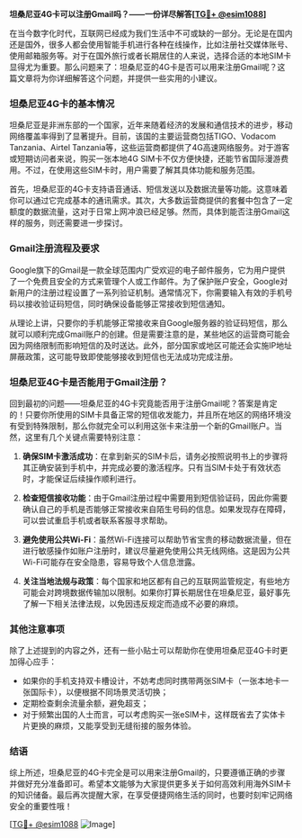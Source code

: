 **坦桑尼亚4G卡可以注册Gmail吗？——一份详尽解答[[TG💪+ @esim1088](https://t.me/s/esim1088)]**

在当今数字化时代，互联网已经成为我们生活中不可或缺的一部分。无论是在国内还是国外，很多人都会使用智能手机进行各种在线操作，比如注册社交媒体账号、使用邮箱服务等。对于在国外旅行或者长期居住的人来说，选择合适的本地SIM卡显得尤为重要。那么问题来了：坦桑尼亚的4G卡是否可以用来注册Gmail呢？这篇文章将为你详细解答这个问题，并提供一些实用的小建议。

### 坦桑尼亚4G卡的基本情况

坦桑尼亚是非洲东部的一个国家，近年来随着经济的发展和通信技术的进步，移动网络覆盖率得到了显著提升。目前，该国的主要运营商包括TIGO、Vodacom Tanzania、Airtel Tanzania等，这些运营商都提供了4G高速网络服务。对于游客或短期访问者来说，购买一张本地4G SIM卡不仅方便快捷，还能节省国际漫游费用。不过，在使用这些SIM卡时，用户需要了解其具体功能和服务范围。

首先，坦桑尼亚的4G卡支持语音通话、短信发送以及数据流量等功能。这意味着你可以通过它完成基本的通讯需求。其次，大多数运营商提供的套餐中包含了一定额度的数据流量，这对于日常上网冲浪已经足够。然而，具体到能否注册Gmail这样的服务，则还需要进一步探讨。

### Gmail注册流程及要求

Google旗下的Gmail是一款全球范围内广受欢迎的电子邮件服务，它为用户提供了一个免费且安全的方式来管理个人或工作邮件。为了保护账户安全，Google对新用户的注册过程设置了一系列验证机制。通常情况下，你需要输入有效的手机号码以接收验证码短信，同时确保设备能够正常接收到短信通知。

从理论上讲，只要你的手机能够正常接收来自Google服务器的验证码短信，那么就可以顺利完成Gmail账户的创建。但是需要注意的是，某些地区的运营商可能会因为网络限制而影响短信的及时送达。此外，部分国家或地区可能还会实施IP地址屏蔽政策，这可能导致即使能够接收到短信也无法成功完成注册。

### 坦桑尼亚4G卡是否能用于Gmail注册？

回到最初的问题——坦桑尼亚的4G卡究竟能否用于注册Gmail呢？答案是肯定的！只要你所使用的SIM卡具备正常的短信收发能力，并且所在地区的网络环境没有受到特殊限制，那么你就完全可以利用这张卡来注册一个新的Gmail账户。当然，这里有几个关键点需要特别注意：

1. **确保SIM卡激活成功**：在拿到新买的SIM卡后，请务必按照说明书上的步骤将其正确安装到手机中，并完成必要的激活程序。只有当SIM卡处于有效状态时，才能保证后续操作顺利进行。
   
2. **检查短信接收功能**：由于Gmail注册过程中需要用到短信验证码，因此你需要确认自己的手机是否能够正常接收来自陌生号码的信息。如果发现存在障碍，可以尝试重启手机或者联系客服寻求帮助。

3. **避免使用公共Wi-Fi**：虽然Wi-Fi连接可以帮助节省宝贵的移动数据流量，但在进行敏感操作如账户注册时，建议尽量避免使用公共无线网络。这是因为公共Wi-Fi可能存在安全隐患，容易导致个人信息泄露。

4. **关注当地法规与政策**：每个国家和地区都有自己的互联网监管规定，有些地方可能会对跨境数据传输加以限制。如果你打算长期居住在坦桑尼亚，最好事先了解一下相关法律法规，以免因违反规定而造成不必要的麻烦。

### 其他注意事项

除了上述提到的内容之外，还有一些小贴士可以帮助你在使用坦桑尼亚4G卡时更加得心应手：

- 如果你的手机支持双卡槽设计，不妨考虑同时携带两张SIM卡（一张本地卡一张国际卡），以便根据不同场景灵活切换；
- 定期检查剩余流量余额，避免超支；
- 对于频繁出国的人士而言，可以考虑购买一张eSIM卡，这样既省去了实体卡片更换的麻烦，又能享受到无缝衔接的服务体验。

### 结语

综上所述，坦桑尼亚的4G卡完全是可以用来注册Gmail的，只要遵循正确的步骤并做好充分准备即可。希望本文能够为大家提供更多关于如何高效利用海外SIM卡的知识储备。最后再次提醒大家，在享受便捷网络生活的同时，也要时刻牢记网络安全的重要性哦！

[[TG💪+ @esim1088](https://t.me/s/esim1088) ![Image](https://i.postimg.cc/4NQfJmqS/Snipaste-2025-05-13-00-14-12.png)]